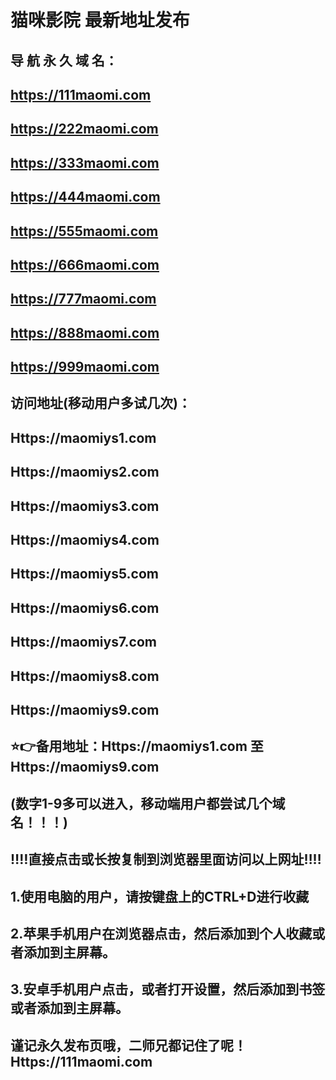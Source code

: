# 猫咪影院 最新地址发布 
## 导 航 永 久 域 名：
## https://111maomi.com
## https://222maomi.com
## https://333maomi.com
## https://444maomi.com
## https://555maomi.com
## https://666maomi.com
## https://777maomi.com
## https://888maomi.com
## https://999maomi.com

## 访问地址(移动用户多试几次)：
## Https://maomiys1.com
## Https://maomiys2.com
## Https://maomiys3.com
## Https://maomiys4.com
## Https://maomiys5.com
## Https://maomiys6.com
## Https://maomiys7.com
## Https://maomiys8.com
## Https://maomiys9.com
##
##
## ⭐️👉备用地址：Https://maomiys1.com 至 Https://maomiys9.com
## (数字1-9多可以进入，移动端用户都尝试几个域名！！！)
## 
## ‼️‼️直接点击或长按复制到浏览器里面访问以上网址‼️‼️ 
##
##
## 1.使用电脑的用户，请按键盘上的CTRL+D进行收藏
## 2.苹果手机用户在浏览器点击，然后添加到个人收藏或者添加到主屏幕。
## 3.安卓手机用户点击，或者打开设置，然后添加到书签或者添加到主屏幕。
##
## 谨记永久发布页哦，二师兄都记住了呢！ Https://111maomi.com 

